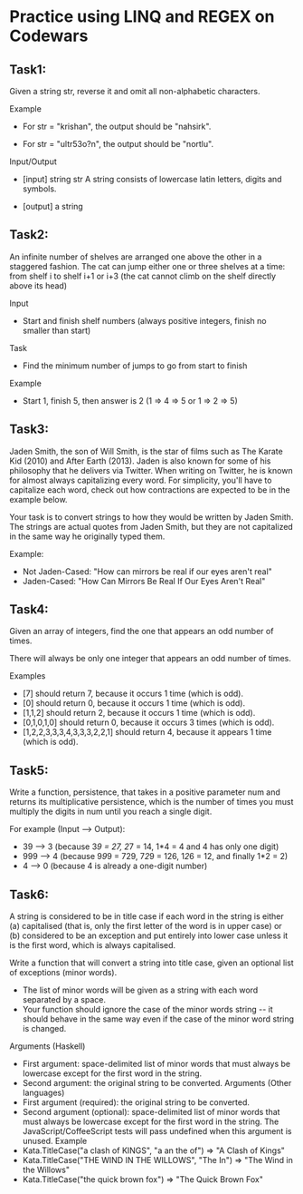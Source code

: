 # Practice using LINQ and REGEX on Codewars
## Task1:
Given a string str, reverse it and omit all non-alphabetic characters.

Example
- For str = "krishan", the output should be "nahsirk".

- For str = "ultr53o?n", the output should be "nortlu".

Input/Output
- [input] string str
A string consists of lowercase latin letters, digits and symbols.

- [output] a string

## Task2:
An infinite number of shelves are arranged one above the other in a staggered fashion.
The cat can jump either one or three shelves at a time: from shelf i to shelf i+1 or i+3 (the cat cannot climb on the shelf directly above its head)

Input
- Start and finish shelf numbers (always positive integers, finish no smaller than start)

Task
- Find the minimum number of jumps to go from start to finish

Example
- Start 1, finish 5, then answer is 2 (1 => 4 => 5 or 1 => 2 => 5)

## Task3:
Jaden Smith, the son of Will Smith, is the star of films such as The Karate Kid (2010) and After Earth (2013). Jaden is also known for some of his philosophy that he delivers via Twitter. When writing on Twitter, he is known for almost always capitalizing every word. For simplicity, you'll have to capitalize each word, check out how contractions are expected to be in the example below.

Your task is to convert strings to how they would be written by Jaden Smith. The strings are actual quotes from Jaden Smith, but they are not capitalized in the same way he originally typed them.

Example:

- Not Jaden-Cased: "How can mirrors be real if our eyes aren't real"
- Jaden-Cased:     "How Can Mirrors Be Real If Our Eyes Aren't Real"

## Task4:
Given an array of integers, find the one that appears an odd number of times.

There will always be only one integer that appears an odd number of times.

Examples
- [7] should return 7, because it occurs 1 time (which is odd).
- [0] should return 0, because it occurs 1 time (which is odd).
- [1,1,2] should return 2, because it occurs 1 time (which is odd).
- [0,1,0,1,0] should return 0, because it occurs 3 times (which is odd).
- [1,2,2,3,3,3,4,3,3,3,2,2,1] should return 4, because it appears 1 time (which is odd).

## Task5:
Write a function, persistence, that takes in a positive parameter num and returns its multiplicative persistence, which is the number of times you must multiply the digits in num until you reach a single digit.

For example (Input --> Output):

- 39 --> 3 (because 3*9 = 27, 2*7 = 14, 1*4 = 4 and 4 has only one digit)
- 999 --> 4 (because 9*9*9 = 729, 7*2*9 = 126, 1*2*6 = 12, and finally 1*2 = 2)
- 4 --> 0 (because 4 is already a one-digit number)

## Task6:
A string is considered to be in title case if each word in the string is either (a) capitalised (that is, only the first letter of the word is in upper case) or (b) considered to be an exception and put entirely into lower case unless it is the first word, which is always capitalised.

Write a function that will convert a string into title case, given an optional list of exceptions (minor words). 
- The list of minor words will be given as a string with each word separated by a space. 
- Your function should ignore the case of the minor words string -- it should behave in the same way even if the case of the minor word string is changed.

Arguments (Haskell)
- First argument: space-delimited list of minor words that must always be lowercase except for the first word in the string.
- Second argument: the original string to be converted.
Arguments (Other languages)
- First argument (required): the original string to be converted.
- Second argument (optional): space-delimited list of minor words that must always be lowercase except for the first word in the string. The JavaScript/CoffeeScript tests will pass undefined when this argument is unused.
Example
- Kata.TitleCase("a clash of KINGS", "a an the of")   => "A Clash of Kings"
- Kata.TitleCase("THE WIND IN THE WILLOWS", "The In") => "The Wind in the Willows"
- Kata.TitleCase("the quick brown fox")               => "The Quick Brown Fox"
